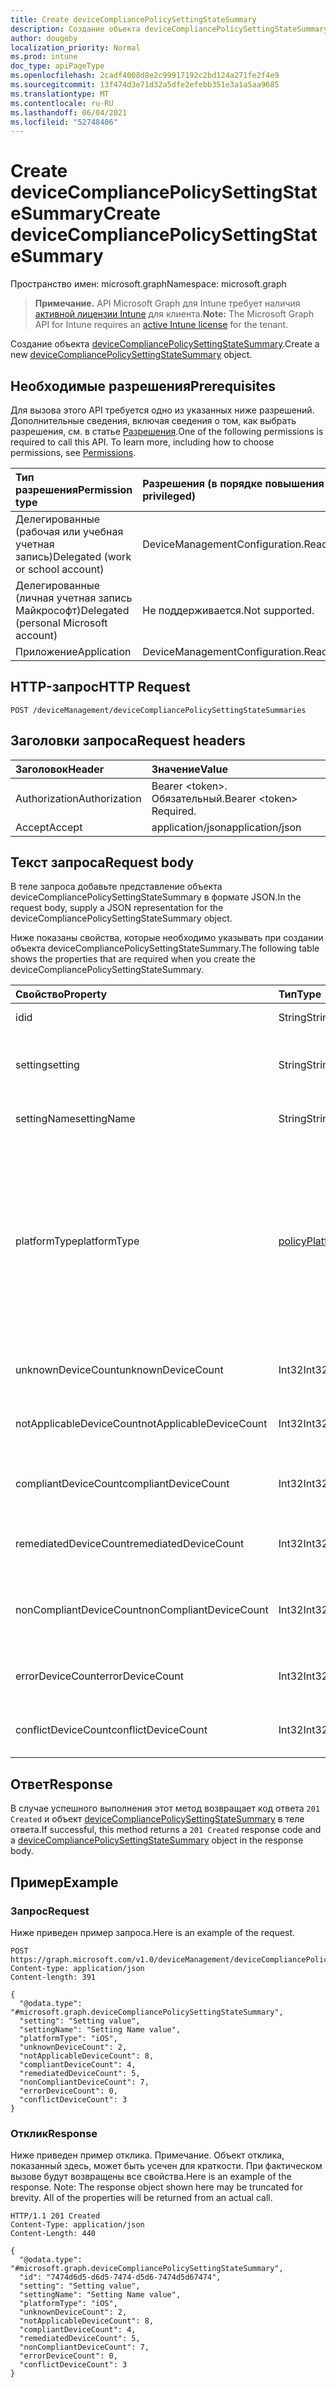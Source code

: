 ```yaml
---
title: Create deviceCompliancePolicySettingStateSummary
description: Создание объекта deviceCompliancePolicySettingStateSummary.
author: dougeby
localization_priority: Normal
ms.prod: intune
doc_type: apiPageType
ms.openlocfilehash: 2cadf4008d8e2c99917192c2bd124a271fe2f4e9
ms.sourcegitcommit: 13f474d3e71d32a5dfe2efebb351e3a1a5aa9685
ms.translationtype: MT
ms.contentlocale: ru-RU
ms.lasthandoff: 06/04/2021
ms.locfileid: "52748406"
---
```

# <a name="create-devicecompliancepolicysettingstatesummary"></a><span data-ttu-id="4cfe7-103">Create deviceCompliancePolicySettingStateSummary</span><span class="sxs-lookup"><span data-stu-id="4cfe7-103">Create deviceCompliancePolicySettingStateSummary</span></span>

<span data-ttu-id="4cfe7-104">Пространство имен: microsoft.graph</span><span class="sxs-lookup"><span data-stu-id="4cfe7-104">Namespace: microsoft.graph</span></span>

> <span data-ttu-id="4cfe7-105">**Примечание.** API Microsoft Graph для Intune требует наличия [активной лицензии Intune](https://go.microsoft.com/fwlink/?linkid=839381) для клиента.</span><span class="sxs-lookup"><span data-stu-id="4cfe7-105">**Note:** The Microsoft Graph API for Intune requires an [active Intune license](https://go.microsoft.com/fwlink/?linkid=839381) for the tenant.</span></span>

<span data-ttu-id="4cfe7-106">Создание объекта [deviceCompliancePolicySettingStateSummary](../resources/intune-deviceconfig-devicecompliancepolicysettingstatesummary.md).</span><span class="sxs-lookup"><span data-stu-id="4cfe7-106">Create a new [deviceCompliancePolicySettingStateSummary](../resources/intune-deviceconfig-devicecompliancepolicysettingstatesummary.md) object.</span></span>

## <a name="prerequisites"></a><span data-ttu-id="4cfe7-107">Необходимые разрешения</span><span class="sxs-lookup"><span data-stu-id="4cfe7-107">Prerequisites</span></span>
<span data-ttu-id="4cfe7-p101">Для вызова этого API требуется одно из указанных ниже разрешений. Дополнительные сведения, включая сведения о том, как выбрать разрешения, см. в статье [Разрешения](/graph/permissions-reference).</span><span class="sxs-lookup"><span data-stu-id="4cfe7-p101">One of the following permissions is required to call this API. To learn more, including how to choose permissions, see [Permissions](/graph/permissions-reference).</span></span>

|<span data-ttu-id="4cfe7-110">Тип разрешения</span><span class="sxs-lookup"><span data-stu-id="4cfe7-110">Permission type</span></span>|<span data-ttu-id="4cfe7-111">Разрешения (в порядке повышения привилегий)</span><span class="sxs-lookup"><span data-stu-id="4cfe7-111">Permissions (from least to most privileged)</span></span>|
|:---|:---|
|<span data-ttu-id="4cfe7-112">Делегированные (рабочая или учебная учетная запись)</span><span class="sxs-lookup"><span data-stu-id="4cfe7-112">Delegated (work or school account)</span></span>|<span data-ttu-id="4cfe7-113">DeviceManagementConfiguration.ReadWrite.All</span><span class="sxs-lookup"><span data-stu-id="4cfe7-113">DeviceManagementConfiguration.ReadWrite.All</span></span>|
|<span data-ttu-id="4cfe7-114">Делегированные (личная учетная запись Майкрософт)</span><span class="sxs-lookup"><span data-stu-id="4cfe7-114">Delegated (personal Microsoft account)</span></span>|<span data-ttu-id="4cfe7-115">Не поддерживается.</span><span class="sxs-lookup"><span data-stu-id="4cfe7-115">Not supported.</span></span>|
|<span data-ttu-id="4cfe7-116">Приложение</span><span class="sxs-lookup"><span data-stu-id="4cfe7-116">Application</span></span>|<span data-ttu-id="4cfe7-117">DeviceManagementConfiguration.ReadWrite.All</span><span class="sxs-lookup"><span data-stu-id="4cfe7-117">DeviceManagementConfiguration.ReadWrite.All</span></span>|

## <a name="http-request"></a><span data-ttu-id="4cfe7-118">HTTP-запрос</span><span class="sxs-lookup"><span data-stu-id="4cfe7-118">HTTP Request</span></span>
<!-- {
  "blockType": "ignored"
}
-->
``` http
POST /deviceManagement/deviceCompliancePolicySettingStateSummaries
```

## <a name="request-headers"></a><span data-ttu-id="4cfe7-119">Заголовки запроса</span><span class="sxs-lookup"><span data-stu-id="4cfe7-119">Request headers</span></span>
|<span data-ttu-id="4cfe7-120">Заголовок</span><span class="sxs-lookup"><span data-stu-id="4cfe7-120">Header</span></span>|<span data-ttu-id="4cfe7-121">Значение</span><span class="sxs-lookup"><span data-stu-id="4cfe7-121">Value</span></span>|
|:---|:---|
|<span data-ttu-id="4cfe7-122">Authorization</span><span class="sxs-lookup"><span data-stu-id="4cfe7-122">Authorization</span></span>|<span data-ttu-id="4cfe7-123">Bearer &lt;token&gt;. Обязательный.</span><span class="sxs-lookup"><span data-stu-id="4cfe7-123">Bearer &lt;token&gt; Required.</span></span>|
|<span data-ttu-id="4cfe7-124">Accept</span><span class="sxs-lookup"><span data-stu-id="4cfe7-124">Accept</span></span>|<span data-ttu-id="4cfe7-125">application/json</span><span class="sxs-lookup"><span data-stu-id="4cfe7-125">application/json</span></span>|

## <a name="request-body"></a><span data-ttu-id="4cfe7-126">Текст запроса</span><span class="sxs-lookup"><span data-stu-id="4cfe7-126">Request body</span></span>
<span data-ttu-id="4cfe7-127">В теле запроса добавьте представление объекта deviceCompliancePolicySettingStateSummary в формате JSON.</span><span class="sxs-lookup"><span data-stu-id="4cfe7-127">In the request body, supply a JSON representation for the deviceCompliancePolicySettingStateSummary object.</span></span>

<span data-ttu-id="4cfe7-128">Ниже показаны свойства, которые необходимо указывать при создании объекта deviceCompliancePolicySettingStateSummary.</span><span class="sxs-lookup"><span data-stu-id="4cfe7-128">The following table shows the properties that are required when you create the deviceCompliancePolicySettingStateSummary.</span></span>

|<span data-ttu-id="4cfe7-129">Свойство</span><span class="sxs-lookup"><span data-stu-id="4cfe7-129">Property</span></span>|<span data-ttu-id="4cfe7-130">Тип</span><span class="sxs-lookup"><span data-stu-id="4cfe7-130">Type</span></span>|<span data-ttu-id="4cfe7-131">Описание</span><span class="sxs-lookup"><span data-stu-id="4cfe7-131">Description</span></span>|
|:---|:---|:---|
|<span data-ttu-id="4cfe7-132">id</span><span class="sxs-lookup"><span data-stu-id="4cfe7-132">id</span></span>|<span data-ttu-id="4cfe7-133">String</span><span class="sxs-lookup"><span data-stu-id="4cfe7-133">String</span></span>|<span data-ttu-id="4cfe7-134">Ключ объекта.</span><span class="sxs-lookup"><span data-stu-id="4cfe7-134">Key of the entity.</span></span>|
|<span data-ttu-id="4cfe7-135">setting</span><span class="sxs-lookup"><span data-stu-id="4cfe7-135">setting</span></span>|<span data-ttu-id="4cfe7-136">String</span><span class="sxs-lookup"><span data-stu-id="4cfe7-136">String</span></span>|<span data-ttu-id="4cfe7-137">Имя класса параметров и свойства.</span><span class="sxs-lookup"><span data-stu-id="4cfe7-137">The setting class name and property name.</span></span>|
|<span data-ttu-id="4cfe7-138">settingName</span><span class="sxs-lookup"><span data-stu-id="4cfe7-138">settingName</span></span>|<span data-ttu-id="4cfe7-139">String</span><span class="sxs-lookup"><span data-stu-id="4cfe7-139">String</span></span>|<span data-ttu-id="4cfe7-140">Имя параметра.</span><span class="sxs-lookup"><span data-stu-id="4cfe7-140">Name of the setting.</span></span>|
|<span data-ttu-id="4cfe7-141">platformType</span><span class="sxs-lookup"><span data-stu-id="4cfe7-141">platformType</span></span>|[<span data-ttu-id="4cfe7-142">policyPlatformType</span><span class="sxs-lookup"><span data-stu-id="4cfe7-142">policyPlatformType</span></span>](../resources/intune-deviceconfig-policyplatformtype.md)|<span data-ttu-id="4cfe7-143">Настройка платформы.</span><span class="sxs-lookup"><span data-stu-id="4cfe7-143">Setting platform.</span></span> <span data-ttu-id="4cfe7-144">Возможные значения: `android`, `iOS`, `macOS`, `windowsPhone81`, `windows81AndLater`, `windows10AndLater`, `androidWorkProfile`, `all`.</span><span class="sxs-lookup"><span data-stu-id="4cfe7-144">Possible values are: `android`, `iOS`, `macOS`, `windowsPhone81`, `windows81AndLater`, `windows10AndLater`, `androidWorkProfile`, `all`.</span></span>|
|<span data-ttu-id="4cfe7-145">unknownDeviceCount</span><span class="sxs-lookup"><span data-stu-id="4cfe7-145">unknownDeviceCount</span></span>|<span data-ttu-id="4cfe7-146">Int32</span><span class="sxs-lookup"><span data-stu-id="4cfe7-146">Int32</span></span>|<span data-ttu-id="4cfe7-147">Количество неизвестных устройств.</span><span class="sxs-lookup"><span data-stu-id="4cfe7-147">Number of unknown devices</span></span>|
|<span data-ttu-id="4cfe7-148">notApplicableDeviceCount</span><span class="sxs-lookup"><span data-stu-id="4cfe7-148">notApplicableDeviceCount</span></span>|<span data-ttu-id="4cfe7-149">Int32</span><span class="sxs-lookup"><span data-stu-id="4cfe7-149">Int32</span></span>|<span data-ttu-id="4cfe7-150">Количество неприменимых устройств.</span><span class="sxs-lookup"><span data-stu-id="4cfe7-150">Number of not applicable devices</span></span>|
|<span data-ttu-id="4cfe7-151">compliantDeviceCount</span><span class="sxs-lookup"><span data-stu-id="4cfe7-151">compliantDeviceCount</span></span>|<span data-ttu-id="4cfe7-152">Int32</span><span class="sxs-lookup"><span data-stu-id="4cfe7-152">Int32</span></span>|<span data-ttu-id="4cfe7-153">Количество устройств, соответствующих требованиям.</span><span class="sxs-lookup"><span data-stu-id="4cfe7-153">Number of compliant devices</span></span>|
|<span data-ttu-id="4cfe7-154">remediatedDeviceCount</span><span class="sxs-lookup"><span data-stu-id="4cfe7-154">remediatedDeviceCount</span></span>|<span data-ttu-id="4cfe7-155">Int32</span><span class="sxs-lookup"><span data-stu-id="4cfe7-155">Int32</span></span>|<span data-ttu-id="4cfe7-156">Количество исправленных устройств.</span><span class="sxs-lookup"><span data-stu-id="4cfe7-156">Number of remediated devices</span></span>|
|<span data-ttu-id="4cfe7-157">nonCompliantDeviceCount</span><span class="sxs-lookup"><span data-stu-id="4cfe7-157">nonCompliantDeviceCount</span></span>|<span data-ttu-id="4cfe7-158">Int32</span><span class="sxs-lookup"><span data-stu-id="4cfe7-158">Int32</span></span>|<span data-ttu-id="4cfe7-159">Количество устройств, не соответствующих требованиям.</span><span class="sxs-lookup"><span data-stu-id="4cfe7-159">Number of NonCompliant devices</span></span>|
|<span data-ttu-id="4cfe7-160">errorDeviceCount</span><span class="sxs-lookup"><span data-stu-id="4cfe7-160">errorDeviceCount</span></span>|<span data-ttu-id="4cfe7-161">Int32</span><span class="sxs-lookup"><span data-stu-id="4cfe7-161">Int32</span></span>|<span data-ttu-id="4cfe7-162">Количество устройств с ошибками.</span><span class="sxs-lookup"><span data-stu-id="4cfe7-162">Number of error devices</span></span>|
|<span data-ttu-id="4cfe7-163">conflictDeviceCount</span><span class="sxs-lookup"><span data-stu-id="4cfe7-163">conflictDeviceCount</span></span>|<span data-ttu-id="4cfe7-164">Int32</span><span class="sxs-lookup"><span data-stu-id="4cfe7-164">Int32</span></span>|<span data-ttu-id="4cfe7-165">Количество конфликтующих устройств.</span><span class="sxs-lookup"><span data-stu-id="4cfe7-165">Number of conflict devices</span></span>|



## <a name="response"></a><span data-ttu-id="4cfe7-166">Ответ</span><span class="sxs-lookup"><span data-stu-id="4cfe7-166">Response</span></span>
<span data-ttu-id="4cfe7-167">В случае успешного выполнения этот метод возвращает код ответа `201 Created` и объект [deviceCompliancePolicySettingStateSummary](../resources/intune-deviceconfig-devicecompliancepolicysettingstatesummary.md) в теле ответа.</span><span class="sxs-lookup"><span data-stu-id="4cfe7-167">If successful, this method returns a `201 Created` response code and a [deviceCompliancePolicySettingStateSummary](../resources/intune-deviceconfig-devicecompliancepolicysettingstatesummary.md) object in the response body.</span></span>

## <a name="example"></a><span data-ttu-id="4cfe7-168">Пример</span><span class="sxs-lookup"><span data-stu-id="4cfe7-168">Example</span></span>

### <a name="request"></a><span data-ttu-id="4cfe7-169">Запрос</span><span class="sxs-lookup"><span data-stu-id="4cfe7-169">Request</span></span>
<span data-ttu-id="4cfe7-170">Ниже приведен пример запроса.</span><span class="sxs-lookup"><span data-stu-id="4cfe7-170">Here is an example of the request.</span></span>
``` http
POST https://graph.microsoft.com/v1.0/deviceManagement/deviceCompliancePolicySettingStateSummaries
Content-type: application/json
Content-length: 391

{
  "@odata.type": "#microsoft.graph.deviceCompliancePolicySettingStateSummary",
  "setting": "Setting value",
  "settingName": "Setting Name value",
  "platformType": "iOS",
  "unknownDeviceCount": 2,
  "notApplicableDeviceCount": 8,
  "compliantDeviceCount": 4,
  "remediatedDeviceCount": 5,
  "nonCompliantDeviceCount": 7,
  "errorDeviceCount": 0,
  "conflictDeviceCount": 3
}
```

### <a name="response"></a><span data-ttu-id="4cfe7-171">Отклик</span><span class="sxs-lookup"><span data-stu-id="4cfe7-171">Response</span></span>
<span data-ttu-id="4cfe7-p103">Ниже приведен пример отклика. Примечание. Объект отклика, показанный здесь, может быть усечен для краткости. При фактическом вызове будут возвращены все свойства.</span><span class="sxs-lookup"><span data-stu-id="4cfe7-p103">Here is an example of the response. Note: The response object shown here may be truncated for brevity. All of the properties will be returned from an actual call.</span></span>
``` http
HTTP/1.1 201 Created
Content-Type: application/json
Content-Length: 440

{
  "@odata.type": "#microsoft.graph.deviceCompliancePolicySettingStateSummary",
  "id": "7474d6d5-d6d5-7474-d5d6-7474d5d67474",
  "setting": "Setting value",
  "settingName": "Setting Name value",
  "platformType": "iOS",
  "unknownDeviceCount": 2,
  "notApplicableDeviceCount": 8,
  "compliantDeviceCount": 4,
  "remediatedDeviceCount": 5,
  "nonCompliantDeviceCount": 7,
  "errorDeviceCount": 0,
  "conflictDeviceCount": 3
}
```




